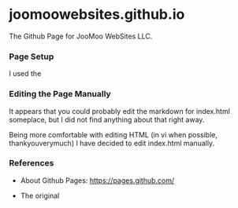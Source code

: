# joomoowebsites.github.io

The Github Page for JooMoo WebSites LLC.

### Page Setup

I used the

### Editing the Page Manually

It appears that you could probably edit the markdown for index.html someplace, but I did not find anything about that right away.

Being more comfortable with editing HTML (in vi when possible, thankyouverymuch) I have decided to edit index.html manually.

### References

* About Github Pages: https://pages.github.com/

* The original 
